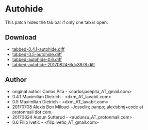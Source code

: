 Autohide
========

This patch hides the tab bar if only one tab is open.

Download
--------
* [tabbed-0.4.1-autohide.diff](tabbed-0.4.1-autohide.diff)
* [tabbed-0.5-autohide.diff](tabbed-0.5-autohide.diff)
* [tabbed-autohide-0.6.diff](tabbed-autohide-0.6.diff)
* [tabbed-autohide-20170824-6dc3978.diff](tabbed-autohide-20170824-6dc3978.diff)

Author
------
* original author  Carlos Pita - <carlosjosepita_AT_gmail.com>
* 0.4.1  Maximilian Dietrich - <dxm_AT_lavabit.com>
* 0.5    Maximilian Dietrich - <dxm_AT_lavabit.com>
* 20170708  Alexis Ben Miloud--Josselin; panpo; alexisbmj+code at protonmail dot com.
* 20170824  Audun Sutterud - <audunsu_AT_protonmail.com>
* 0.6    Filip Ivetić - <filip.ivetic_AT_gmail.com>
